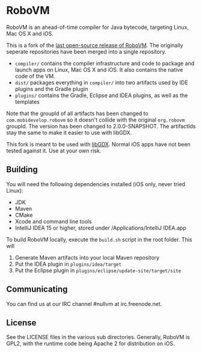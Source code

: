 # RoboVM
RoboVM is an ahead-of-time compiler for Java bytecode, targeting Linux, Mac OS X and iOS.

This is a fork of the [last open-source release of RoboVM](https://github.com/robovm/robovm). The originally seperate repositories have been merged into a single repository.

 * `compiler/` contains the compiler infrastructure and code to package and launch apps on 
   Linux, Mac OS X and iOS. It also contains the native code of the VM.
 * `dist/` packages everything in `compiler/` into two artifacts used by IDE plugins and 
   the Gradle plugin
 * `plugins/` contains the Gradle, Eclipse and IDEA plugins, as well as the templates

Note that the groupId of all artifacts has been changed to `com.mobidevelop.robovm` so
it doesn't collide with the original `org.robovm` groupId. The version has been changed
to 2.0.0-SNAPSHOT. The artifactIds stay the same to make it easier to use with libGDX.

This fork is meant to be used with [libGDX](https://github.com/libgdx/libgdx/). Normal
iOS apps have not been tested against it. Use at your own risk.

## Building
You will need the following dependencies installed (iOS only, never tried Linux):

 * JDK
 * Maven
 * CMake
 * Xcode and command line tools
 * IntelliJ IDEA 15 or higher, stored under /Applications/IntelliJ IDEA.app

To build RoboVM locally, execute the `build.sh` script in the root folder. This
will 

 1. Generate Maven artifacts into your local Maven repository
 2. Put the IDEA plugin in `plugins/idea/target`
 3. Put the Eclipse plugin in `plugins/eclipse/update-site/target/site`

## Communicating
You can find us at our IRC channel #nullvm at irc.freenode.net.

## License
See the LICENSE files in the various sub directories. Generally, RoboVM is GPL2,
with the runtime code being Apache 2 for distribution on iOS.
